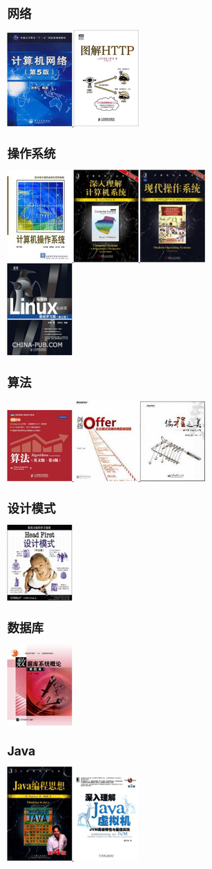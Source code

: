 # 网络

<a href="https://pan.baidu.com/s/1EXaJbNckzuQMOCyamzjL_Q"> <img src="https://github.com/00000H/Test/blob/master/pics/s3296854.jpg" width="150"/> </a> <a href="https://pan.baidu.com/s/1M0AHXqG9sP9Bxne6u0JK8A"> <img src="https://github.com/00000H/Test/blob/master/pics/s27283822.jpg" width="150"/> </a>

# 操作系统

<a href="http:\\www.baidu.com"> <img src="https://github.com/00000H/Test/blob/master/pics/s1650904.jpg" width="150"/> </a> <a href="http:\\www.baidu.com"> <img src="https://github.com/00000H/Test/blob/master/pics/s4510534.jpg" width="150"/> </a> <a href="http:\\www.baidu.com"> <img src="https://github.com/00000H/Test/blob/master/pics/s3895413.jpg" width="150"/> </a> <a href="http:\\www.baidu.com"> <img src="https://github.com/00000H/Test/blob/master/pics/s4399937.jpg" width="150"/> </a> 

# 算法

<a href="http:\\www.baidu.com"> <img src="https://github.com/00000H/Test/blob/master/pics/s8938479.jpg" width="150"/> </a> <a href="http:\\www.baidu.com"> <img src="https://github.com/00000H/Test/blob/master/pics/s7038106.jpg" width="150"/> </a> <a href="http:\\www.baidu.com"> <img src="https://github.com/00000H/Test/blob/master/pics/s2992671.jpg" width="150"/> </a>

# 设计模式

<a href="http:\\www.baidu.com"> <img src="https://github.com/00000H/Test/blob/master/pics/s2686916.jpg" width="150"/> </a>

# 数据库

<a href="http:\\www.baidu.com"> <img src="https://github.com/00000H/Test/blob/master/pics/s2359163.jpg" width="150"/> </a>

# Java

<a href="http:\\www.baidu.com"> <img src="https://github.com/00000H/Test/blob/master/pics/s27243455.jpg" width="150"/> </a> <a href="http:\\www.baidu.com"> <img src="https://github.com/00000H/Test/blob/master/pics/s27458236.jpg" width="150"/> </a>
